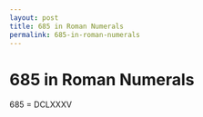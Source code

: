 ```yaml
---
layout: post
title: 685 in Roman Numerals
permalink: 685-in-roman-numerals
---
```


# 685 in Roman Numerals

685 = DCLXXXV

